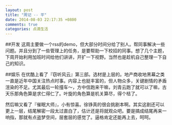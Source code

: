 ```yaml
---
layout: post
title: "周记 -- 平"
date: 2014-08-03 22:17:35 +0800
comments: true
categories: 点滴生活
---
```


##开发
这周主要做一个rss的demo，但大部分时间分给了别人。帮同事解决一些问题。并且分到了一些管理上的任务，是要帮助一下校招的同事。想了几个主题，下周开始利用加班时间给他们讲讲，开扩一下视野。当然也是趁机自己整理一下自己的知识。

##娱乐
在优酷上看了『窃听风云』第三部。选材是上层的。地产商收地黑幕之类一直是近年中国关注热点时事。内容上也挺丰富的，但人物众多，关键剧情的矛盾渲染的不足。尤其最后一轮撞车～，方中信跑来干嘛，刘青云跑了就可以了嘛，古天乐那角色算是求仁得仁了。叶旋的角色算是机关算尽，得个桔了。

然后嘛又看了『催眠大师』，小有惊喜。徐铮真的很会挑剧本啊。其实这剧还可以更上一层，结尾解密一段太过直白了，估计还是将就观众吧。要是搞成结尾再来一响指，那就有点盗梦空间，层套层的感觉了。逼格肯定还能再上去，呵呵。
